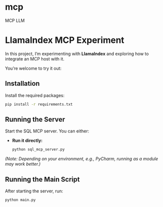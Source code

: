 # mcp
MCP LLM
<br>
# LlamaIndex MCP Experiment

In this project, I’m experimenting with **LlamaIndex** and exploring how to integrate an MCP host with it.

You’re welcome to try it out:

## Installation

Install the required packages:

```bash
pip install -r requirements.txt
```

## Running the Server

Start the SQL MCP server. You can either:

- **Run it directly:**

  ```bash
  python sql_mcp_server.py
  ```


*(Note: Depending on your environment, e.g., PyCharm, running as a module may work better.)*

## Running the Main Script

After starting the server, run:

```bash
python main.py
```


